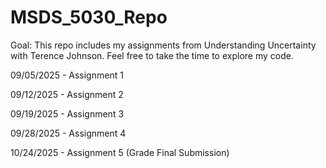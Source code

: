 # MSDS_5030_Repo
Goal: This repo includes my assignments from Understanding Uncertainty with Terence Johnson. Feel free to take the time to explore my code.

09/05/2025 - Assignment 1

09/12/2025 - Assignment 2

09/19/2025 - Assignment 3

09/28/2025 - Assignment 4

10/24/2025 - Assignment 5 (Grade Final Submission)
